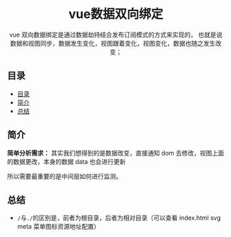 <div align="center">
  <h1>vue数据双向绑定</h1>
  <p>vue 双向数据绑定是通过数据劫持结合发布订阅模式的方式来实现的， 也就是说数据和视图同步，数据发生变化，视图跟着变化，视图变化，数据也随之发生改变；</p>
</div>

## 目录

- [目录](#目录)
- [简介](#简介)
- [总结](#总结)

## 简介

**简单分析需求：** 其实我们想得到的是数据改变，直接通知 dom 去修改，视图上面的数据更改，本身的数据 data 也会进行更新

所以需要最重要的是中间层如何进行监测。

## 总结

- `/`与`./`的区别是，前者为根目录，后者为相对目录（可以查看 index.html svg meta 菜单图标资源地址配置）
